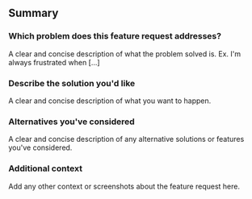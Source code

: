 ## Summary

### Which problem does this feature request addresses?
A clear and concise description of what the problem solved is. Ex. I'm always frustrated when [...]

### Describe the solution you'd like
A clear and concise description of what you want to happen.

### Alternatives you've considered
A clear and concise description of any alternative solutions or features you've considered.

### Additional context
Add any other context or screenshots about the feature request here.
